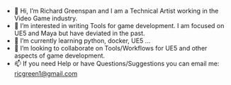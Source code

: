 - 👋 Hi, I’m Richard Greenspan and I am a Technical Artist working in the Video Game industry.
- 👀 I’m interested in writing Tools for game development. I am focused on UE5 and Maya but have deviated in the past.
- 🌱 I’m currently learning python, docker, UE5 ...
- 💞️ I’m looking to collaborate on Tools/Workflows for UE5 and other aspects of game development.
- 📫 If you need Help or have Questions/Suggestions you can email me: ricgreen1@gmail.com

<!---
ricgreen1/ricgreen1 is a ✨ special ✨ repository because its `README.md` (this file) appears on your GitHub profile.
You can click the Preview link to take a look at your changes.
--->
